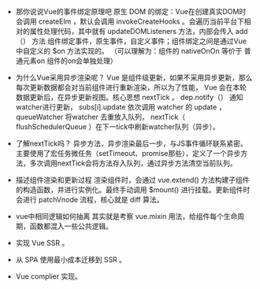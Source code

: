 - 那你说说Vue的事件绑定原理吧
原生 DOM 的绑定：Vue在创建真实DOM时会调用 createElm ，默认会调用 invokeCreateHooks 。会遍历当前平台下相对的属性处理代码，其中就有 updateDOMListeners 方法，内部会传入 add（） 方法
组件绑定事件，原生事件，自定义事件；组件绑定之间是通过Vue中自定义的 $on 方法实现的。
（可以理解为：组件的 nativeOnOn  等价于 普通元素on 组件的on会单独处理）

- 为什么Vue采用异步渲染呢？
Vue 是组件级更新，如果不采用异步更新，那么每次更新数据都会对当前组件进行重新渲染，所以为了性能， Vue 会在本轮数据更新后，在异步更新视图。核心思想 nextTick 。
 dep.notify（） 通知 watcher进行更新， subs[i].update 依次调用 watcher 的 update ， queueWatcher 将watcher 去重放入队列， nextTick（ flushSchedulerQueue ）在下一tick中刷新watcher队列（异步）。

- 了解nextTick吗？
异步方法，异步渲染最后一步，与JS事件循环联系紧密。主要使用了宏任务微任务（setTimeout、promise那些），定义了一个异步方法，多次调用nextTick会将方法存入队列，通过异步方法清空当前队列。

- 描述组件渲染和更新过程
渲染组件时，会通过 vue.extend() 方法构建子组件的构造函数，并进行实例化。最终手动调用 $mount() 进行挂载。更新组件时会进行 patchVnode 流程，核心就是 diff 算法。

- vue中相同逻辑如何抽离
其实就是考察 vue.mixin 用法，给组件每个生命周期，函数都混入一些公共逻辑。

- 实现 Vue SSR 。

- 从 SPA 使用最小成本迁移到 SSR 。

- Vue complier 实现。